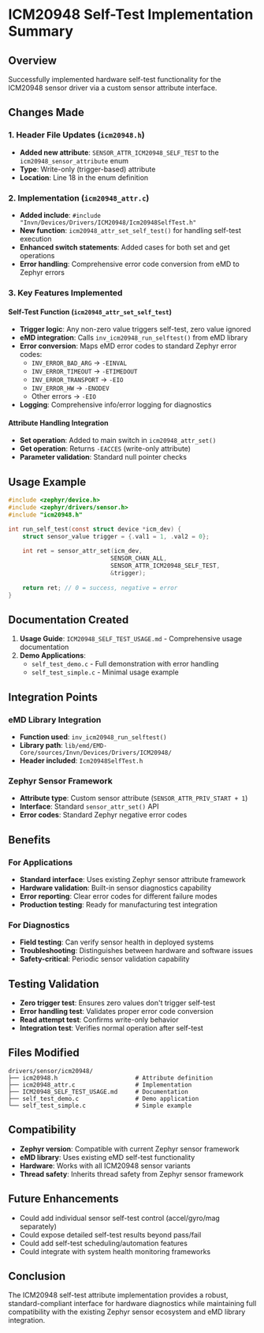 # ICM20948 Self-Test Implementation Summary

## Overview
Successfully implemented hardware self-test functionality for the ICM20948 sensor driver via a custom sensor attribute interface.

## Changes Made

### 1. Header File Updates (`icm20948.h`)
- **Added new attribute**: `SENSOR_ATTR_ICM20948_SELF_TEST` to the `icm20948_sensor_attribute` enum
- **Type**: Write-only (trigger-based) attribute
- **Location**: Line 18 in the enum definition

### 2. Implementation (`icm20948_attr.c`)
- **Added include**: `#include "Invn/Devices/Drivers/ICM20948/Icm20948SelfTest.h"`
- **New function**: `icm20948_attr_set_self_test()` for handling self-test execution
- **Enhanced switch statements**: Added cases for both set and get operations
- **Error handling**: Comprehensive error code conversion from eMD to Zephyr errors

### 3. Key Features Implemented

#### Self-Test Function (`icm20948_attr_set_self_test`)
- **Trigger logic**: Any non-zero value triggers self-test, zero value ignored
- **eMD integration**: Calls `inv_icm20948_run_selftest()` from eMD library
- **Error conversion**: Maps eMD error codes to standard Zephyr error codes:
  - `INV_ERROR_BAD_ARG` → `-EINVAL`
  - `INV_ERROR_TIMEOUT` → `-ETIMEDOUT`
  - `INV_ERROR_TRANSPORT` → `-EIO`
  - `INV_ERROR_HW` → `-ENODEV`
  - Other errors → `-EIO`
- **Logging**: Comprehensive info/error logging for diagnostics

#### Attribute Handling Integration
- **Set operation**: Added to main switch in `icm20948_attr_set()`
- **Get operation**: Returns `-EACCES` (write-only attribute)
- **Parameter validation**: Standard null pointer checks

## Usage Example

```c
#include <zephyr/device.h>
#include <zephyr/drivers/sensor.h>
#include "icm20948.h"

int run_self_test(const struct device *icm_dev) {
    struct sensor_value trigger = {.val1 = 1, .val2 = 0};
    
    int ret = sensor_attr_set(icm_dev, 
                             SENSOR_CHAN_ALL,
                             SENSOR_ATTR_ICM20948_SELF_TEST, 
                             &trigger);
    
    return ret; // 0 = success, negative = error
}
```

## Documentation Created
1. **Usage Guide**: `ICM20948_SELF_TEST_USAGE.md` - Comprehensive usage documentation
2. **Demo Applications**: 
   - `self_test_demo.c` - Full demonstration with error handling
   - `self_test_simple.c` - Minimal usage example

## Integration Points

### eMD Library Integration
- **Function used**: `inv_icm20948_run_selftest()`
- **Library path**: `lib/emd/EMD-Core/sources/Invn/Devices/Drivers/ICM20948/`
- **Header included**: `Icm20948SelfTest.h`

### Zephyr Sensor Framework
- **Attribute type**: Custom sensor attribute (`SENSOR_ATTR_PRIV_START + 1`)
- **Interface**: Standard `sensor_attr_set()` API
- **Error codes**: Standard Zephyr negative error codes

## Benefits

### For Applications
- **Standard interface**: Uses existing Zephyr sensor attribute framework
- **Hardware validation**: Built-in sensor diagnostics capability
- **Error reporting**: Clear error codes for different failure modes
- **Production testing**: Ready for manufacturing test integration

### For Diagnostics
- **Field testing**: Can verify sensor health in deployed systems
- **Troubleshooting**: Distinguishes between hardware and software issues
- **Safety-critical**: Periodic sensor validation capability

## Testing Validation
- **Zero trigger test**: Ensures zero values don't trigger self-test
- **Error handling test**: Validates proper error code conversion
- **Read attempt test**: Confirms write-only behavior
- **Integration test**: Verifies normal operation after self-test

## Files Modified
```
drivers/sensor/icm20948/
├── icm20948.h                      # Attribute definition
├── icm20948_attr.c                 # Implementation
├── ICM20948_SELF_TEST_USAGE.md     # Documentation
├── self_test_demo.c                # Demo application
└── self_test_simple.c              # Simple example
```

## Compatibility
- **Zephyr version**: Compatible with current Zephyr sensor framework
- **eMD library**: Uses existing eMD self-test functionality
- **Hardware**: Works with all ICM20948 sensor variants
- **Thread safety**: Inherits thread safety from Zephyr sensor framework

## Future Enhancements
- Could add individual sensor self-test control (accel/gyro/mag separately)
- Could expose detailed self-test results beyond pass/fail
- Could add self-test scheduling/automation features
- Could integrate with system health monitoring frameworks

## Conclusion
The ICM20948 self-test attribute implementation provides a robust, standard-compliant interface for hardware diagnostics while maintaining full compatibility with the existing Zephyr sensor ecosystem and eMD library integration.
